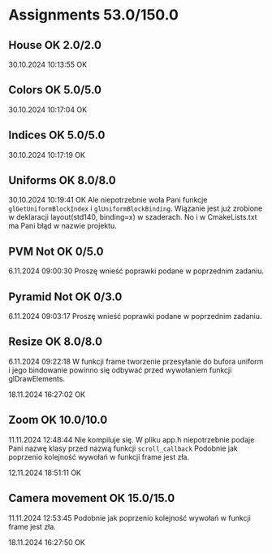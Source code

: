 # Assignments 53.0/150.0

## House OK 2.0/2.0

30.10.2024 10:13:55 OK

## Colors OK 5.0/5.0

30.10.2024 10:17:04 OK

## Indices OK 5.0/5.0

30.10.2024 10:17:19 OK

## Uniforms OK 8.0/8.0

30.10.2024 10:19:41 OK
Ale niepotrzebnie woła Pani funkcje `glGetUniformBlockIndex` i  `glUniformBlockBinding`. Wiązanie jest już zrobione w deklaracji layout(std140, binding=x) w szaderach.
No i w CmakeLists.txt ma Pani błąd w nazwie projektu.

## PVM Not OK 0/5.0

6.11.2024 09:00:30
Proszę wnieść poprawki podane w poprzednim zadaniu. 


## Pyramid Not OK 0/3.0

6.11.2024 09:03:17
Proszę wnieść poprawki podane w poprzednim zadaniu.


## Resize OK 8.0/8.0

6.11.2024 09:22:18
W funkcji frame tworzenie przesyłanie do bufora uniform  i jego bindowanie powinno się odbywać przed wywołaniem funkcji glDrawElements. 

18.11.2024 16:27:02 OK

## Zoom OK 10.0/10.0

11.11.2024 12:48:44
Nie kompiluje się. W pliku app.h niepotrzebnie podaje Pani nazwę klasy przed nazwą funkcji `scroll_callback`
Podobnie jak poprzenio kolejność wywołań w funkcji frame jest zła. 

12.11.2024 18:51:11 OK

## Camera movement OK 15.0/15.0

11.11.2024 12:53:45
Podobnie jak poprzenio kolejność wywołań w funkcji frame jest zła. 

18.11.2024 16:27:50 OK


